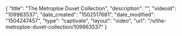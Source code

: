{
    "title": "The Metroploe Duvet Collection",
    "description": "",
    "videoid": "109963537",
    "date_created": "1502517681",
    "date_modified": "1504247457",
    "type": "captivate",
    "layout": "video",
    "url": "\/v\/the-metroploe-duvet-collection\/109963537"
}